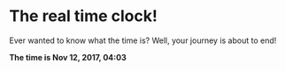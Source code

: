 # The real time clock!

Ever wanted to know what the time is? Well, your journey is about to end!

**The time is Nov 12, 2017, 04:03**